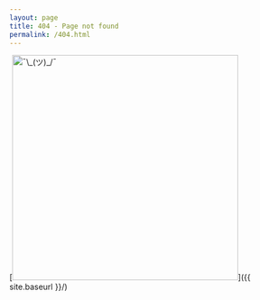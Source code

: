 ```yaml
---
layout: page
title: 404 - Page not found
permalink: /404.html
---
```

[<img src="{{ site.baseurl }}/images/john.gif" alt="¯\_(ツ)_/¯" style="width: 400px;"/>]({{ site.baseurl }}/)

